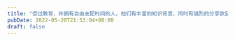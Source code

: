 ```yaml
---
title: "受过教育，并拥有自由支配时间的人，他们有丰富的知识背景，同时有强烈的分享欲望。这些人的时间汇聚在一起，产生巨大的社会效应。这就是认知盈余。"
pubDate: 2022-05-20T21:53:04+08:00
draft: false
---
```


